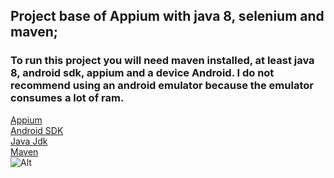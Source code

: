 
## Project base of Appium with java 8, selenium and maven;

### To run this project you will need maven installed, at least java 8, android sdk, appium and a device Android. I do not recommend using an android emulator because the emulator consumes a lot of ram.
[Appium](http://appium.io/)</br>
[Android SDK](https://developer.android.com/studio?hl=pt-br#downloads)</br>
[Java Jdk](https://www.oracle.com/technetwork/pt/java/javase/downloads/index.html)</br>
[Maven](https://maven.apache.org/)</br>
![Alt](https://www.functionize.com/wp-content/uploads/2019/04/ft-appium-java.jpg)
